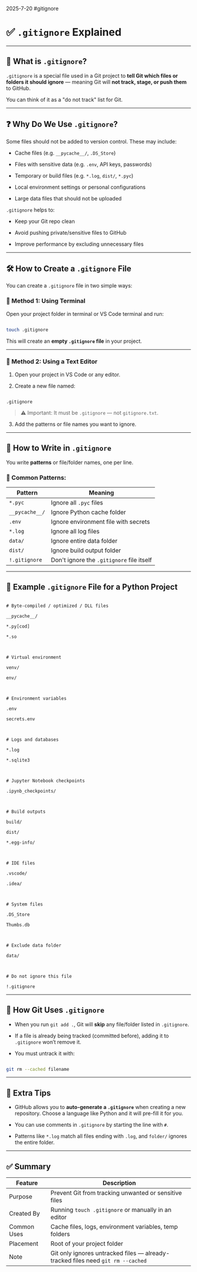 2025-7-20
#gitignore

# ✅ `.gitignore` Explained


---

## 📄 What is `.gitignore`?

`.gitignore` is a special file used in a Git project to **tell Git which files or folders it should ignore** — meaning Git will **not track, stage, or push them** to GitHub.

You can think of it as a "do not track" list for Git.

---

## ❓ Why Do We Use `.gitignore`?

Some files should not be added to version control. These may include:

- Cache files (e.g. `__pycache__/`, `.DS_Store`)

- Files with sensitive data (e.g. `.env`, API keys, passwords)

- Temporary or build files (e.g. `*.log`, `dist/`, `*.pyc`)

- Local environment settings or personal configurations

- Large data files that should not be uploaded

`.gitignore` helps to:

- Keep your Git repo clean

- Avoid pushing private/sensitive files to GitHub

- Improve performance by excluding unnecessary files

---

## 🛠️ How to Create a `.gitignore` File

You can create a `.gitignore` file in two simple ways:
  
### 🔹 Method 1: Using Terminal

Open your project folder in terminal or VS Code terminal and run:

```bash

touch .gitignore

```

This will create an **empty `.gitignore` file** in your project.

---
### 🔹 Method 2: Using a Text Editor

1. Open your project in VS Code or any editor.

2. Create a new file named:

```

.gitignore

```

> ⚠️ Important: It must be `.gitignore` — not `gitignore.txt`.

3. Add the patterns or file names you want to ignore.

---

## 🧾 How to Write in `.gitignore`

You write **patterns** or file/folder names, one per line.
### 🧠 Common Patterns:

| Pattern         | Meaning                                  |
|----------------|-------------------------------------------|
| `*.pyc`         | Ignore all `.pyc` files                   |
| `__pycache__/`  | Ignore Python cache folder                |
| `.env`          | Ignore environment file with secrets      |
| `*.log`         | Ignore all log files                      |
| `data/`         | Ignore entire data folder                 |
| `dist/`         | Ignore build output folder                |
| `!.gitignore`   | Don't ignore the `.gitignore` file itself |


---

## 📁 Example `.gitignore` File for a Python Project

```gitignore

# Byte-compiled / optimized / DLL files

__pycache__/

*.py[cod]

*.so

  

# Virtual environment

venv/

env/

  

# Environment variables

.env

secrets.env

  

# Logs and databases

*.log

*.sqlite3

  

# Jupyter Notebook checkpoints

.ipynb_checkpoints/

  

# Build outputs

build/

dist/

*.egg-info/

  

# IDE files

.vscode/

.idea/

  

# System files

.DS_Store

Thumbs.db

  

# Exclude data folder

data/

  

# Do not ignore this file

!.gitignore

```

---

## 🧪 How Git Uses `.gitignore`

- When you run `git add .`, Git will **skip** any file/folder listed in `.gitignore`.

- If a file is already being tracked (committed before), adding it to `.gitignore` won’t remove it.  
- You must untrack it with:

```bash

git rm --cached filename

```

---
## 🧠 Extra Tips

- GitHub allows you to **auto-generate a `.gitignore`** when creating a new repository. Choose a language like Python and it will pre-fill it for you.

- You can use comments in `.gitignore` by starting the line with `#`.

- Patterns like `*.log` match all files ending with `.log`, and `folder/` ignores the entire folder.

---

## ✅ Summary

| Feature        | Description                                                                 |
|----------------|-----------------------------------------------------------------------------|
| Purpose        | Prevent Git from tracking unwanted or sensitive files                      |
| Created By     | Running `touch .gitignore` or manually in an editor                        |
| Common Uses    | Cache files, logs, environment variables, temp folders                     |
| Placement      | Root of your project folder                                                 |
| Note           | Git only ignores untracked files — already-tracked files need `git rm --cached` |
